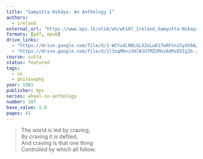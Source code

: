 ```yaml
---
title: "Saṃyutta Nikāya: An Anthology I"
authors:
  - ireland
external_url: "https://www.bps.lk/olib/wh/wh107_Ireland_Samyutta-Nikaya-Anthology-I.html"
formats: [pdf, epub]
drive_links:
  - "https://drive.google.com/file/d/1-WCYxdLN0LGLX2oLw617wRFSn15ydt8A/view?usp=drivesdk"
  - "https://drive.google.com/file/d/1l3sqMbnzSHlWJUTMZUMnx8dRsO5Ig2b-/view?usp=drivesdk"
course: sutta
status: featured
tags:
  - sn
  - philosophy
year: 1981
publisher: bps
series: wheel-sn-anthology
number: 107
base_value: 1.8
pages: 41
---
```


> The world is led by craving,  
By craving it is defiled,  
And craving is that one thing  
Controlled by which all follow.

